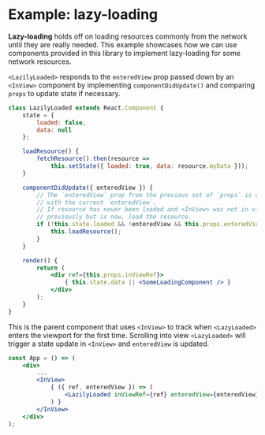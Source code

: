 # Example: lazy-loading

**Lazy-loading** holds off on loading resources commonly from the network until they are really needed. This example showcases how we can use components provided in this library to implement lazy-loading for some network resources.

`<LazilyLoaded>` responds to the `enteredView` prop passed down by an `<InView>` component by implementing `componentDidUpdate()` and comparing `props` to update state if necessary.

```jsx
class LazilyLoaded extends React.Component {
    state = {
        loaded: false,
        data: null
    };

    loadResource() {
        fetchResource().then(resource =>
            this.setState({ loaded: true, data: resource.myData }));
    }

    componentDidUpdate({ enteredView }) {
        // The `enteredView` prop from the previous set of `props` is compared
        // with the current `enteredView`.
        // If resource has never been loaded and <InView> was not in view
        // previously but is now, load the resource.
        if (!this.state.loaded && !enteredView && this.props.enteredView) {
            this.loadResource();
        }
    }

    render() {
        return (
            <div ref={this.props.inViewRef}>
                { this.state.data || <SomeLoadingComponent /> }
            </div>
        );
    }
}
```

This is the parent component that uses `<InView>` to track when `<LazyLoaded>` enters the viewport for the first time. Scrolling into view `<LazyLoaded>` will trigger a state update in `<InView>` and `enteredView` is updated.

```jsx
const App = () => (
    <div>
        ...
        <InView>
            { ({ ref, enteredView }) => (
                <LazilyLoaded inViewRef={ref} enteredView={enteredView} />
            ) }
        </InView>
    </div>
);
```
